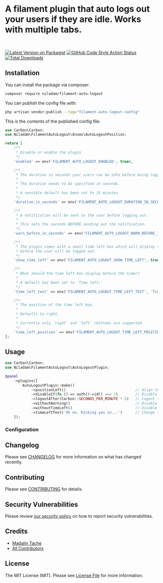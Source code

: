 # A filament plugin that auto logs out your users if they are idle. Works with multiple tabs.

<br>

[![Latest Version on Packagist](https://img.shields.io/packagist/v/niladam/filament-auto-logout.svg?style=flat-square)](https://packagist.org/packages/niladam/filament-auto-logout)
[![GitHub Code Style Action Status](https://img.shields.io/github/actions/workflow/status/niladam/filament-auto-logout/fix-php-code-styling.yml?branch=main&label=code%20style&style=flat-square)](https://github.com/niladam/filament-auto-logout/actions?query=workflow%3A"Fix+PHP+code+styling"+branch%3Amain)
[![Total Downloads](https://img.shields.io/packagist/dt/niladam/filament-auto-logout.svg?style=flat-square)](https://packagist.org/packages/niladam/filament-auto-logout)


## Installation

You can install the package via composer:

```bash
composer require niladam/filament-auto-logout
```


You can publish the config file with:

```bash
php artisan vendor:publish --tag="filament-auto-logout-config"
```

This is the contents of the published config file:

```php
use Carbon\Carbon;
use Niladam\FilamentAutoLogout\Enums\AutoLogoutPosition;

return [
    /**
     * Disable or enable the plugin
     */
    'enabled' => env('FILAMENT_AUTO_LOGOUT_ENABLED', true),

    /**
     * The duration in seconds your users can be idle before being logged out.
     *
     * The duration needs to be specified in seconds.
     *
     * A sensible default has been set to 15 minutes
     */
    'duration_in_seconds' => env('FILAMENT_AUTO_LOGOUT_DURATION_IN_SECONDS', Carbon::SECONDS_PER_MINUTE * 15),

    /**
     * A notification will be sent to the user before logging out.
     *
     * This sets the seconds BEFORE sending out the notification.
     */
    'warn_before_in_seconds' => env('FILAMENT_AUTO_LOGOUT_WARN_BEFORE_IN_SECONDS', 30),

    /**
     * The plugin comes with a small time left box which will display the time left
     * before the user will be logged out.
     */
    'show_time_left' => env('FILAMENT_AUTO_LOGOUT_SHOW_TIME_LEFT', true),

    /**
     * What should the time left box display before the timer?
     *
     * A default has been set to 'Time left:'
     */
    'time_left_text' => env('FILAMENT_AUTO_LOGOUT_TIME_LEFT_TEXT', 'Time left:'),

    /**
     * The position of the time left box.
     *
     * Defaults to right.
     *
     * Currently only 'right' and 'left' (bottom) are supported
     */
    'time_left_position' => env('FILAMENT_AUTO_LOGOUT_TIME_LEFT_POSITION', AutoLogoutPosition::BOTTOM_RIGHT),
];
```

## Usage

```php
use Carbon\Carbon;
use Niladam\FilamentAutoLogout\AutoLogoutPlugin;

$panel
    ->plugins([
        AutoLogoutPlugin::make()
            ->positionLeft()                                // Align the time left box to the left. Defaults to right.
            ->disableIf(fn () => auth()->id() === 1)        // Disable the user with ID 1
            ->logoutAfter(Carbon::SECONDS_PER_MINUTE * 5)   // Logout the user after 5 minutes
            ->withoutWarning()                              // Disable the warning
            ->withoutTimeLeft()                             // Disable the time left
            ->timeLeftText('Oh no. Kicking you in...')      // Change the time left text
    ]);
```

### Configuration


## Changelog

Please see [CHANGELOG](CHANGELOG.md) for more information on what has changed recently.

## Contributing

Please see [CONTRIBUTING](.github/CONTRIBUTING.md) for details.

## Security Vulnerabilities

Please review [our security policy](../../security/policy) on how to report security vulnerabilities.

## Credits

- [Madalin Tache](https://github.com/niladam)
- [All Contributors](../../contributors)

## License

The MIT License (MIT). Please see [License File](LICENSE.md) for more information.
